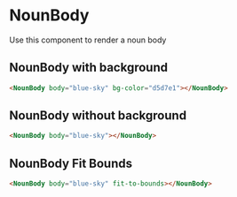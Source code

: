 <script setup>
import NounBodyWithBackground from "./../examples/NounBodyWithBackground.vue"
import NounBodyWithoutBackground from "./../examples/NounBodyWithoutBackground.vue"
import NounBodyFitBounds from "./../examples/NounBodyFitBounds.vue"
</script>

# NounBody

Use this component to render a noun body

## NounBody with background

```html
<NounBody body="blue-sky" bg-color="d5d7e1"></NounBody>
```

<NounBodyWithBackground />

## NounBody without background

```html
<NounBody body="blue-sky"></NounBody>
```

<NounBodyWithoutBackground />

## NounBody Fit Bounds

```html
<NounBody body="blue-sky" fit-to-bounds></NounBody>
```

<NounBodyFitBounds />
